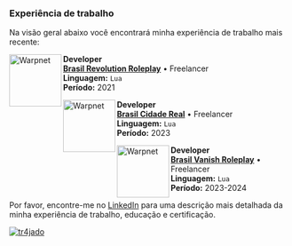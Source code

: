### Experiência de trabalho

Na visão geral abaixo você encontrará minha experiência de trabalho mais recente:

[<img align="left" height="94px" width="94px" alt="Warpnet" src="https://i.imgur.com/2OUJ49k.png"/>](https://discord.gg/revolutionmta/)

**Developer** \
[**Brasil Revolution Roleplay**](https://discord.gg/revolutionmta/) • Freelancer \
**Linguagem:** `Lua` \
**Período:** 2021
<br/>

[<img align="left" height="94px" width="94px" alt="Warpnet" src="https://i.imgur.com/4B3OJzY.png"/>](https://discord.gg/bcrmta/)

**Developer** \
[**Brasil Cidade Real**](https://discord.gg/bcrmta/) • Freelancer \
**Linguagem:** `Lua` \
**Período:** 2023
<br/>

[<img align="left" height="94px" width="94px" alt="Warpnet" src="https://i.imgur.com/Eqm9Cqi.png"/>](https://discord.gg/rpvanish/)

**Developer** \
[**Brasil Vanish Roleplay**](https://discord.gg/rpvanish/) • Freelancer \
**Linguagem:** `Lua` \
**Período:** 2023-2024
<br/>

Por favor, encontre-me no [LinkedIn](https://www.linkedin.com/in/iuricode/) para uma descrição mais detalhada da minha experiência de trabalho, educação e certificação.

[![tr4jado](https://github-readme-stats.vercel.app/api/top-langs/?username=tr4jado&hide=html&layout=compact&theme=radical)](https://github.com/anuraghazra/github-readme-stats)
